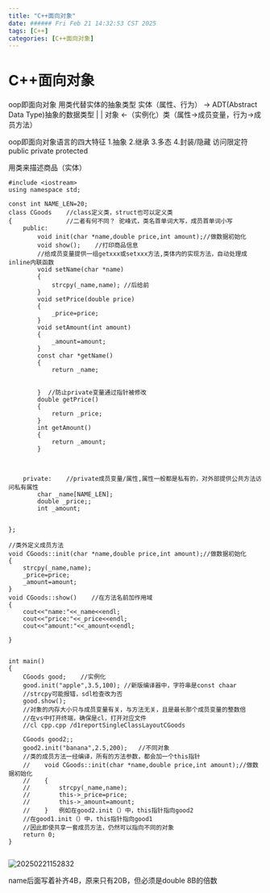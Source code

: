 ```yaml
---
title: "C++面向对象"
date: ###### Fri Feb 21 14:32:53 CST 2025
tags: [C++]
categories: [C++面向对象]
---
```


# C++面向对象
oop即面向对象
用类代替实体的抽象类型
实体（属性、行为） -> ADT(Abstract Data Type)抽象的数据类型
 |                           |
对象              <-（实例化）类（属性->成员变量，行为->成员方法）


oop即面向对象语言的四大特征
1.抽象
2.继承
3.多态
4.封装/隐藏  访问限定符 public private protected


用类来描述商品（实体）
```
#include <iostream>
using namespace std;

const int NAME_LEN=20;
class CGoods    //class定义类，struct也可以定义类
{               //二者有何不同？ 驼峰式，类名首单词大写，成员首单词小写
    public:
        void init(char *name,double price,int amount);//做数据初始化
        void show();    //打印商品信息
        //给成员变量提供一组getxxx或setxxx方法,类体内的实现方法，自动处理成inline内联函数
        void setName(char *name)
        {
            strcpy(_name,name); //后给前
        }
        void setPrice(double price)
        {
            _price=price;
        }
        void setAmount(int amount)
        {
            _amount=amount;
        }
        const char *getName()
        {
            return _name;


        }  //防止private变量通过指针被修改
        double getPrice()
        {
            return _price;
        }
        int getAmount()
        {
            return _amount;
        }



    private:    //private成员变量/属性,属性一般都是私有的，对外部提供公共方法访问私有属性
        char _name[NAME_LEN];
        double _price;;
        int _amount;
    

};

//类外定义成员方法
void CGoods::init(char *name,double price,int amount);//做数据初始化
{
    strcpy(_name,name);
    _price=price;
    _amount=amount;
}        
void CGoods::show()    //在方法名前加作用域
{
    cout<<"name:"<<_name<<endl;
    cout<<"price:"<<_price<<endl;
    cout<<"amount:"<<_amount<<endl;

}


int main()
{
    CGoods good;    //实例化
    good.init("apple",3.5,100); //新版编译器中，字符串是const chaar
    //strcpy可能报错，sdl检查改为否
    good.show();
    //对象的内存大小只与成员变量有关，与方法无关，且是最长那个成员变量的整数倍
    //在vs中打开终端，确保是cl，打开对应文件
    //cl cpp.cpp /d1reportSingleClassLayoutCGoods
    
    CGoods good2;;
    good2.init("banana",2.5,200);   //不同对象
    //类的成员方法一经编译，所有的方法参数，都会加一个this指针
    //    void CGoods::init(char *name,double price,int amount);//做数据初始化
    //    {
    //        strcpy(_name,name);
    //        this->_price=price;
    //        this->_amount=amount;
    //    }   例如在good2.init（）中，this指针指向good2
    //在good1.init（）中，this指针指向good1
    //因此即使共享一套成员方法，仍然可以指向不同的对象
    return 0;
}


```
![20250221152832](https://cdn.jsdelivr.net/gh/Yolo-ZZY/Image/20250221152832.png)

name后面写着补齐4B，原来只有20B，但必须是double 8B的倍数

